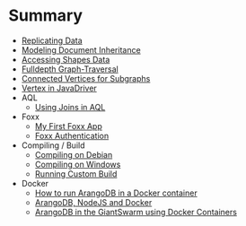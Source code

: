 # Summary
* [Replicating Data](ReplicatingData.md)
* [Modeling Document Inheritance](ModulDocumentInheritance.md)
* [Accessing Shapes Data](AccessingShapesData.md)
* [Fulldepth Graph-Traversal](Fulldepth.md)
* [Connected Vertices for Subgraphs](FindingConnectedVerticesForSubgraphs.md)
* [Vertex in JavaDriver](JavaDriverGraphExampleVertex.md)
* AQL
  * [Using Joins in AQL](JoinsInAQL.md)
* Foxx
  * [My First Foxx App](FoxxFirstSteps.md)
  * [Foxx Authentication](FoxxAuth.md)
* Compiling / Build
  * [Compiling on Debian](CompilingOnDebian.md)
  * [Compiling on Windows](CompilingUnderWindows.md)
  * [Running Custom Build](RunningCustomBuild.md)
* Docker
  * [How to run ArangoDB in a Docker container](RunningInDockerContainer.md)
  * [ArangoDB, NodeJS and Docker](UsingArangoDBNodeJSDocker.md)
  * [ArangoDB in the GiantSwarm using Docker Containers](UsingArangoDBInGiantSwarm.md)
